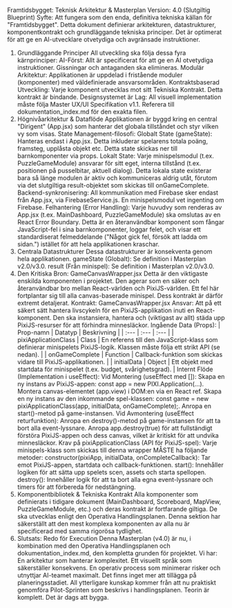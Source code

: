 Framtidsbygget: Teknisk Arkitektur & Masterplan
Version: 4.0 (Slutgiltig Blueprint)
Syfte: Att fungera som den enda, definitiva tekniska källan för "Framtidsbygget". Detta dokument definierar arkitekturen, datastrukturer, komponentkontrakt och grundläggande tekniska principer. Det är optimerat för att ge en AI-utvecklare otvetydiga och avgränsade instruktioner.
1. Grundläggande Principer
All utveckling ska följa dessa fyra kärnprinciper:
AI-Först: Allt är specificerat för att ge en AI otvetydiga instruktioner. Gissningar och antaganden ska elimineras.
Modulär Arkitektur: Applikationen är uppdelad i fristående moduler (komponenter) med väldefinierade ansvarsområden.
Kontraktsbaserad Utveckling: Varje komponent utvecklas mot sitt Tekniska Kontrakt. Detta kontrakt är bindande.
Designsystemet är Lag: All visuell implementation måste följa Master UX/UI Specifikation v1.1. Referera till dokumentation_index.md för den exakta filen.
2. Högnivåarkitektur & Dataflöde
Applikationen är byggd kring en central "Dirigent" (App.jsx) som hanterar det globala tillståndet och styr vilken vy som visas.
State Management-filosofi:
Globalt State (gameState): Hanteras endast i App.jsx. Detta inkluderar spelarens totala poäng, framsteg, upplåsta objekt etc. Detta state skickas ner till barnkomponenter via props.
Lokalt State: Varje minispelsmodul (t.ex. PuzzleGameModule) ansvarar för sitt eget, interna tillstånd (t.ex. positionen på pusselbitar, aktuell dialog). Detta lokala state existerar bara så länge modulen är aktiv och kommuniceras aldrig utåt, förutom via det slutgiltiga result-objektet som skickas till onGameComplete.
Backend-synkronisering: All kommunikation med Firebase sker endast från App.jsx, via FirebaseService.js. En minispelsmodul vet ingenting om Firebase.
Felhantering (Error Handling):
Varje huvudvy som renderas av App.jsx (t.ex. MainDashboard, PuzzleGameModule) ska omslutas av en React Error Boundary. Detta är en återanvändbar komponent som fångar JavaScript-fel i sina barnkomponenter, loggar felet, och visar ett standardiserat felmeddelande ("Något gick fel, försök att ladda om sidan.") istället för att hela applikationen kraschar.
3. Centrala Datastrukturer
Dessa datastrukturer är konsekventa genom hela applikationen.
gameState (Globalt): Se definition i Masterplan v2.0/v3.0.
result (Från minispel): Se definition i Masterplan v2.0/v3.0.
4. Den Kritiska Bron: GameCanvasWrapper.jsx
Detta är den viktigaste enskilda komponenten i projektet. Den agerar som en säker och återanvändbar bro mellan React-världen och PixiJS-världen. Ett fel här fortplantar sig till alla canvas-baserade minispel. Dess kontrakt är därför extremt detaljerat.
Kontrakt: GameCanvasWrapper.jsx
Ansvar: Att på ett säkert sätt hantera livscykeln för en PixiJS-applikation inuti en React-komponent. Den ska instansiera, hantera och (viktigast av allt) städa upp PixiJS-resurser för att förhindra minnesläckor.
Ingående Data (Props):
| Prop-namn | Datatyp | Beskrivning |
| :--- | :--- | :--- |
| pixiApplicationClass | Class | En referens till den JavaScript-klass som definierar minispelets PixiJS-logik. Klassen måste följa ett strikt API (se nedan). |
| onGameComplete | Function | Callback-funktion som skickas vidare till PixiJS-applikationen. |
| initialData | Object | Ett objekt med startdata för minispelet (t.ex. budget, svårighetsgrad). |
Internt Flöde (Implementation i useEffect):
Vid Montering (useEffect med []):
Skapa en ny instans av PixiJS-appen: const app = new PIXI.Application(...).
Montera canvas-elementet (app.view) i DOM:en via en React ref.
Skapa en ny instans av den inkommande spel-klassen: const game = new pixiApplicationClass(app, initialData, onGameComplete);.
Anropa en start()-metod på game-instansen.
Vid Avmontering (useEffect returfunktion):
Anropa en destroy()-metod på game-instansen för att ta bort alla event-lyssnare.
Anropa app.destroy(true) för att fullständigt förstöra PixiJS-appen och dess canvas, vilket är kritiskt för att undvika minnesläckor.
Krav på pixiApplicationClass (API för PixiJS-spel):
Varje minispels-klass som skickas till denna wrapper MÅSTE ha följande metoder:
constructor(pixiApp, initialData, onCompleteCallback): Tar emot PixiJS-appen, startdata och callback-funktionen.
start(): Innehåller logiken för att sätta upp spelets scen, assets och starta spellopen.
destroy(): Innehåller logik för att ta bort alla egna event-lyssnare och timers för att förbereda för nedstängning.
5. Komponentbibliotek & Tekniska Kontrakt
Alla komponenter som definierats i tidigare dokument (MainDashboard, Scoreboard, MapView, PuzzleGameModule, etc.) och deras kontrakt är fortfarande giltiga. De ska utvecklas enligt den Operativa Handlingsplanen. Denna sektion har säkerställt att den mest komplexa komponenten av alla nu är specificerad med samma rigorösa tydlighet.
6. Slutsats: Redo för Execution
Denna Masterplan (v4.0) är nu, i kombination med den Operativa Handlingsplanen och dokumentation_index.md, den kompletta grunden för projektet. Vi har:
En arkitektur som hanterar komplexitet.
Ett visuellt språk som säkerställer konsekvens.
En operativ process som minimerar risker och utnyttjar AI-teamet maximalt.
Det finns inget mer att tillägga på planeringsstadiet. All ytterligare kunskap kommer från att nu praktiskt genomföra Pilot-Sprinten som beskrivs i handlingsplanen. Teorin är komplett. Det är dags att bygga.
